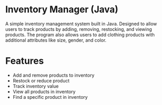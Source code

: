 # Inventory Manager (Java)

A simple inventory management system built in Java. Designed to allow users to track products by adding, removing, restocking, and viewing products.
The program also allows users to add clothing products with additional attributes like size, gender, and color.

# Features
- Add and remove products to inventory
- Restock or reduce product
- Track inventory value
- View all products in inventory
- Find a specific product in inventory
